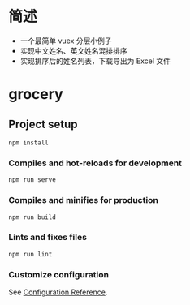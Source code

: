 # 简述    
- 一个最简单 vuex 分层小例子     
- 实现中文姓名、英文姓名混排排序
- 实现排序后的姓名列表，下载导出为 Excel 文件


# grocery

## Project setup
```
npm install
```

### Compiles and hot-reloads for development
```
npm run serve
```

### Compiles and minifies for production
```
npm run build
```

### Lints and fixes files
```
npm run lint
```

### Customize configuration
See [Configuration Reference](https://cli.vuejs.org/config/).
